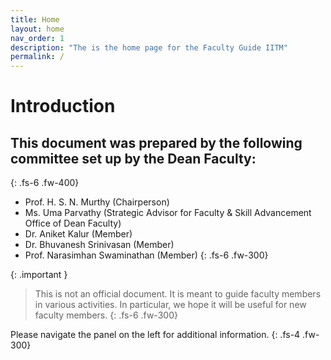 ```yaml
---
title: Home
layout: home
nav_order: 1
description: "The is the home page for the Faculty Guide IITM"
permalink: /
---
```


# Introduction

## This document was prepared by the following committee set up by the Dean Faculty:
{: .fs-6 .fw-400}
* Prof. H. S. N. Murthy (Chairperson)
* Ms. Uma Parvathy (Strategic Advisor for Faculty & Skill Advancement Office of Dean Faculty)
* Dr. Aniket Kalur (Member)
* Dr. Bhuvanesh Srinivasan (Member)
* Prof. Narasimhan Swaminathan (Member)
{: .fs-6 .fw-300}

{: .important }
> This is not an official document. It is meant to guide faculty members in various activities. In particular, we hope it will 
be useful for new faculty members.
{: .fs-6 .fw-300}

Please navigate the panel on the left for additional information.
{: .fs-4 .fw-300}
